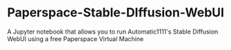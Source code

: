 # Paperspace-Stable-DIffusion-WebUI
A Jupyter notebook that allows you to run Automatic1111's Stable Diffusion WebUI using a free Paperspace Virtual Machine
